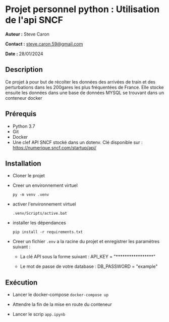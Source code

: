 # Projet personnel python : Utilisation de l'api SNCF

__Auteur :__ Steve Caron

__Contact :__ steve.caron.59@gmail.com

__Date :__ 28/01/2024

## Description

Ce projet à pour but de récolter les données des arrivées de train et des perturbations dans les 200gares les plus fréquentées de France. Elle stocke ensuite les données dans une base de données MYSQL se trouvant dans un conteneur docker

## Prérequis

* Python 3.7
* Git
* Docker
* Une clef API SNCF stocké dans un dotenv. Clé disponible sur : https://numerique.sncf.com/startup/api/

## Installation

* Cloner le projet

* Creer un environnement virtuel

    `` py -m venv .venv ``

* activer l'environnement virtuel

    `` .venv/Scripts/active.bat ``

* installer les dépendances

    `` pip install -r requirements.txt ``

* Creer un fichier ``.env`` a la racine du projet et enregistrer les paramètres suivant :

    * La clé API sous la forme suivant : API_KEY = "*****************"

    * Le mot de passe de votre database : DB_PASSWORD = "example"

## Exécution

* Lancer le docker-compose ``docker-compose up``

* Attendre la fin de la mise en route du conteneur

* Lancer le scrip ``app.ipynb``